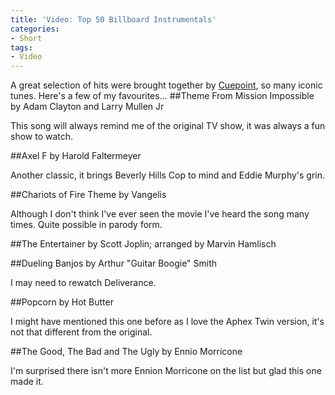 ```yaml
---
title: 'Video: Top 50 Billboard Instrumentals'
categories:
- Short
tags:
- Video
---
```


A great selection of hits were brought together by 
[Cuepoint](https://medium.com/cuepoint/what-do-the-harlem-shake-star-wars-gary-glitter-hawaii-five-o-and-barry-white-have-in-common-542dc7c0c545), so many iconic tunes. Here's a few of my favourites... 
##Theme From Mission Impossible by Adam Clayton and Larry Mullen Jr
 
This song will always remind me of the original TV show, it was always a fun show to watch. 
 
##Axel F by Harold Faltermeyer
 
Another classic, it brings Beverly Hills Cop to mind and Eddie Murphy's grin. 
 
##Chariots of Fire Theme by Vangelis
 
Although I don't think I've ever seen the movie I've heard the song many times. Quite possible in parody form. 
 
##The Entertainer by Scott Joplin; arranged by Marvin Hamlisch
 
 
##Dueling Banjos by Arthur "Guitar Boogie" Smith
 
I may need to rewatch Deliverance. 
 
##Popcorn by Hot Butter
 
I might have mentioned this one before as I love the Aphex Twin version, it's not that different from the original. 
 
##The Good, The Bad and The Ugly by Ennio Morricone
 
I'm surprised there isn't more Ennion Morricone on the list but glad this one made it.
